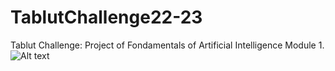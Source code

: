 # TablutChallenge22-23
Tablut Challenge: Project of Fondamentals of Artificial Intelligence Module 1.
<br> 
![Alt text](https://gianlucadimarzio.com/images/mbappe-image.jpg?p=14x9&s=649c557414c0085f4a9bf20b02a798fa)
<br>
